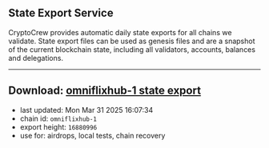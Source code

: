 ## State Export Service
CryptoCrew provides automatic daily state exports for all chains we validate. State export files can be used as genesis files and are a snapshot of the current blockchain state, including all validators, accounts, balances and delegations.

---
**Download: [omniflixhub-1 state export](https://dl-eu2.ccvalidators.com/SERVICE/omniflixhub/omniflixhub-1_export_16880996.json)**
---

- last updated: Mon Mar 31 2025 16:07:34
- chain id: `omniflixhub-1`
- export height: `16880996`
- use for: airdrops, local tests, chain recovery
